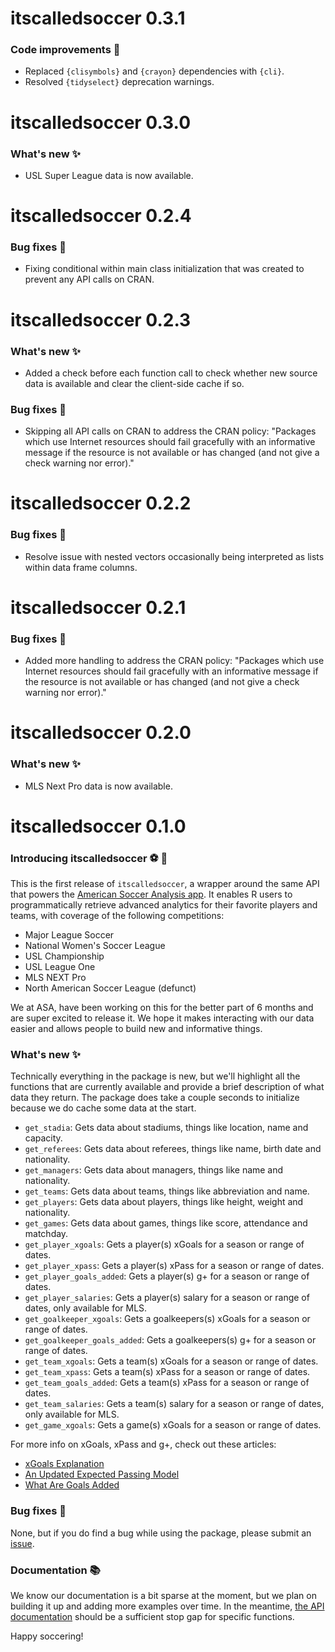# itscalledsoccer 0.3.1

### Code improvements 🔧

- Replaced `{clisymbols}` and `{crayon}` dependencies with `{cli}`.
- Resolved `{tidyselect}` deprecation warnings.

# itscalledsoccer 0.3.0

### What's new ✨

- USL Super League data is now available.

# itscalledsoccer 0.2.4

### Bug fixes 🐛

- Fixing conditional within main class initialization that was created to prevent any API calls on CRAN.


# itscalledsoccer 0.2.3

### What's new ✨

- Added a check before each function call to check whether new source data is available and clear the client-side cache if so.

### Bug fixes 🐛 

- Skipping all API calls on CRAN to address the CRAN policy: "Packages which use Internet resources should fail gracefully with an informative message if the resource is not available or has changed (and not give a check warning nor error)."


# itscalledsoccer 0.2.2

### Bug fixes 🐛 

- Resolve issue with nested vectors occasionally being interpreted as lists within data frame columns.


# itscalledsoccer 0.2.1

### Bug fixes 🐛 

- Added more handling to address the CRAN policy: "Packages which use Internet resources should fail gracefully with an informative message if the resource is not available or has changed (and not give a check warning nor error)."


# itscalledsoccer 0.2.0

### What's new ✨

- MLS Next Pro data is now available.


# itscalledsoccer 0.1.0

### Introducing itscalledsoccer ⚽ 🎉 

This is the first release of `itscalledsoccer`, a wrapper around the same API that powers the [American Soccer Analysis app](https://app.americansocceranalysis.com/). It enables R users to programmatically retrieve advanced analytics for their favorite players and teams, with coverage of the following competitions: 

- Major League Soccer
- National Women's Soccer League
- USL Championship
- USL League One
- MLS NEXT Pro
- North American Soccer League (defunct)

We at ASA, have been working on this for the better part of 6 months and are super excited to release it. We hope it makes interacting with our data easier and allows people to build new and informative things.

### What's new ✨

Technically everything in the package is new, but we'll highlight all the functions that are currently available and provide a brief description of what data they return. The package does take a couple seconds to initialize because we do cache some data at the start.

- `get_stadia`: Gets data about stadiums, things like location, name and capacity.
- `get_referees`: Gets data about referees, things like name, birth date and nationality.
- `get_managers`: Gets data about managers, things like name and nationality.
- `get_teams`: Gets data about teams, things like abbreviation and name.
- `get_players`: Gets data about players, things like height, weight and nationality.
- `get_games`: Gets data about games, things like score, attendance and matchday.
- `get_player_xgoals`: Gets a player(s) xGoals for a season or range of dates.
- `get_player_xpass`: Gets a player(s) xPass for a season or range of dates.
- `get_player_goals_added`: Gets a player(s) g+ for a season or range of dates.
- `get_player_salaries`: Gets a player(s) salary for a season or range of dates, only available for MLS.
- `get_goalkeeper_xgoals`: Gets a goalkeepers(s) xGoals for a season or range of dates.
- `get_goalkeeper_goals_added`: Gets a goalkeepers(s) g+ for a season or range of dates.
- `get_team_xgoals`: Gets a team(s) xGoals for a season or range of dates.
- `get_team_xpass`: Gets a team(s) xPass for a season or range of dates.
- `get_team_goals_added`: Gets a team(s) xPass for a season or range of dates.
- `get_team_salaries`: Gets a team(s) salary for a season or range of dates, only available for MLS.
- `get_game_xgoals`: Gets a game(s) xGoals for a season or range of dates.

For more info on xGoals, xPass and g+, check out these articles:

- [xGoals Explanation](https://www.americansocceranalysis.com/explanation?rq=xgoals)
- [An Updated Expected Passing Model](https://www.americansocceranalysis.com/home/2018/4/19/an-updated-expected-passing-model?rq=xpass)
- [What Are Goals Added](https://www.americansocceranalysis.com/what-are-goals-added)

### Bug fixes 🐛 

None, but if you do find a bug while using the package, please submit an [issue](https://github.com/American-Soccer-Analysis/itscalledsoccer/issues).

### Documentation 📚 

We know our documentation is a bit sparse at the moment, but we plan on building it up and adding more examples over time. In the meantime, [the API documentation](https://app.americansocceranalysis.com/api/v1/__docs__/) should be a sufficient stop gap for specific functions.

Happy soccering!
